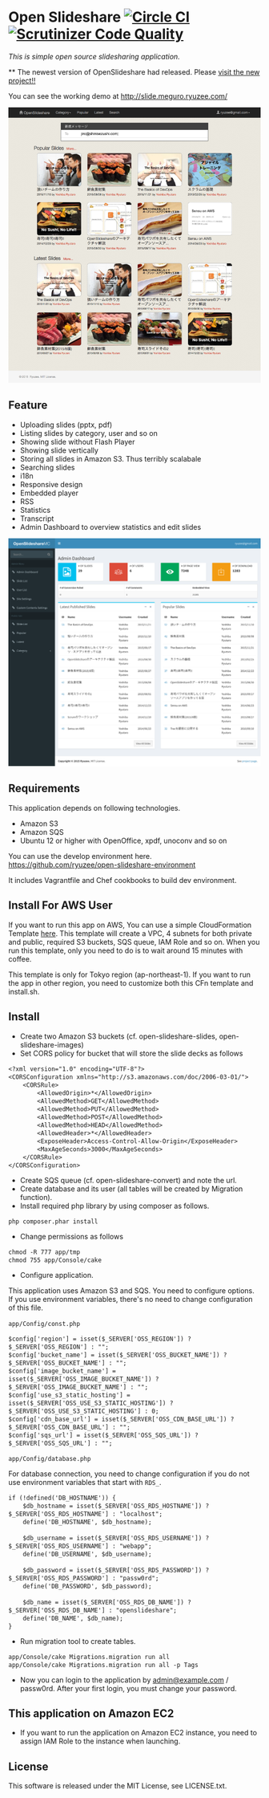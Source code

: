 # Open Slideshare [![Circle CI](https://circleci.com/gh/ryuzee/open-slideshare/tree/master.svg?style=svg)](https://circleci.com/gh/ryuzee/open-slideshare/tree/master) [![Scrutinizer Code Quality](https://scrutinizer-ci.com/g/ryuzee/open-slideshare/badges/quality-score.png?b=master)](https://scrutinizer-ci.com/g/ryuzee/open-slideshare/?branch=master)

*This is simple open source slidesharing application.*

** The newest version of OpenSlideshare had released. Please [visit the new project!!](https://github.com/ryuzee/open-slideshare-v2)

You can see the working demo at http://slide.meguro.ryuzee.com/

![Public Site](screenshot1.png)

## Feature

- Uploading slides (pptx, pdf)
- Listing slides by category, user and so on
- Showing slide without Flash Player
- Showing slide vertically
- Storing all slides in Amazon S3. Thus terribly scalabale
- Searching slides
- i18n
- Responsive design
- Embedded player
- RSS
- Statistics
- Transcript
- Admin Dashboard to overview statistics and edit slides

![AdminDashboard](screenshot2.png)

## Requirements

This application depends on following technologies.

- Amazon S3
- Amazon SQS
- Ubuntu 12 or higher with OpenOffice, xpdf, unoconv and so on

You can use the develop environment here. https://github.com/ryuzee/open-slideshare-environment

It includes Vagrantfile and Chef cookbooks to build dev environment.

## Install For AWS User

If you want to run this app on AWS, You can use a simple CloudFormation Template [here](https://raw.githubusercontent.com/ryuzee/open-slideshare-environment/master/aws_cfn_single.template). This template will create a VPC, 4 subnets for both private and public, required S3 buckets, SQS queue, IAM Role and so on. When you run this template, only you need to do is to wait around 15 minutes with coffee.

This template is only for Tokyo region (ap-northeast-1). If you want to run the app in other region, you need to customize both this CFn template and install.sh.

## Install

- Create two Amazon S3 buckets (cf. open-slideshare-slides, open-slideshare-images)
- Set CORS policy for bucket that will store the slide decks as follows

```
<?xml version="1.0" encoding="UTF-8"?>
<CORSConfiguration xmlns="http://s3.amazonaws.com/doc/2006-03-01/">
    <CORSRule>
        <AllowedOrigin>*</AllowedOrigin>
        <AllowedMethod>GET</AllowedMethod>
        <AllowedMethod>PUT</AllowedMethod>
        <AllowedMethod>POST</AllowedMethod>
        <AllowedMethod>HEAD</AllowedMethod>
        <AllowedHeader>*</AllowedHeader>
        <ExposeHeader>Access-Control-Allow-Origin</ExposeHeader>
        <MaxAgeSeconds>3000</MaxAgeSeconds>
    </CORSRule>
</CORSConfiguration>
```

- Create SQS queue (cf. open-slideshare-convert) and note the url.
- Create database and its user (all tables will be created by Migration function).
- Install required php library by using composer as follows.

```
php composer.phar install
```

- Change permissions as follows

```
chmod -R 777 app/tmp
chmod 755 app/Console/cake
```

- Configure application.

This application uses Amazon S3 and SQS. You need to configure options. If you use environment variables, there's no need to change configuration of this file.

`app/Config/const.php`

```
$config['region'] = isset($_SERVER['OSS_REGION']) ? $_SERVER['OSS_REGION'] : "";
$config['bucket_name'] = isset($_SERVER['OSS_BUCKET_NAME']) ? $_SERVER['OSS_BUCKET_NAME'] : "";
$config['image_bucket_name'] = isset($_SERVER['OSS_IMAGE_BUCKET_NAME']) ? $_SERVER['OSS_IMAGE_BUCKET_NAME'] : "";
$config['use_s3_static_hosting'] = isset($_SERVER['OSS_USE_S3_STATIC_HOSTING']) ? $_SERVER['OSS_USE_S3_STATIC_HOSTING'] : 0;
$config['cdn_base_url'] = isset($_SERVER['OSS_CDN_BASE_URL']) ? $_SERVER['OSS_CDN_BASE_URL'] : "";
$config['sqs_url'] = isset($_SERVER['OSS_SQS_URL']) ? $_SERVER['OSS_SQS_URL'] : "";
```

`app/Config/database.php`

For database connection, you need to change configuration if you do not use environment variables that start with `RDS_`.

```
if (!defined('DB_HOSTNAME')) {
    $db_hostname = isset($_SERVER['OSS_RDS_HOSTNAME']) ? $_SERVER['OSS_RDS_HOSTNAME'] : "localhost";
    define('DB_HOSTNAME', $db_hostname);

    $db_username = isset($_SERVER['OSS_RDS_USERNAME']) ? $_SERVER['OSS_RDS_USERNAME'] : "webapp";
    define('DB_USERNAME', $db_username);

    $db_password = isset($_SERVER['OSS_RDS_PASSWORD']) ? $_SERVER['OSS_RDS_PASSWORD'] : "passw0rd";
    define('DB_PASSWORD', $db_password);

    $db_name = isset($_SERVER['OSS_RDS_DB_NAME']) ? $_SERVER['OSS_RDS_DB_NAME'] : "openslideshare";
    define('DB_NAME', $db_name);
}
```

- Run migration tool to create tables.

```
app/Console/cake Migrations.migration run all
app/Console/cake Migrations.migration run all -p Tags
```

- Now you can login to the application by admin@example.com / passw0rd. After your first login, you must change your password.

## This application on Amazon EC2

- If you want to run the application on Amazon EC2 instance, you need to assign IAM Role to the instance when launching.

## License

This software is released under the MIT License, see LICENSE.txt.
